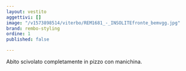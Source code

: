 ```yaml
---
layout: vestito
aggettivi: []
image: "/v1573898514/viterbo/REM1681_-_INSOLITEfronte_bemvgg.jpg"
brand: rembo-styling
ordine: 1
published: false

---
```

Abito scivolato completamente in pizzo con manichina.